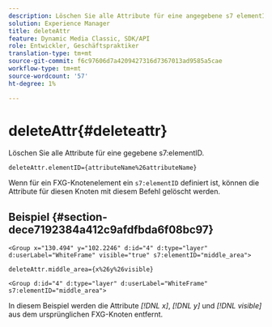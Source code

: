 ```yaml
---
description: Löschen Sie alle Attribute für eine angegebene s7 elementID.
solution: Experience Manager
title: deleteAttr
feature: Dynamic Media Classic, SDK/API
role: Entwickler, Geschäftspraktiker
translation-type: tm+mt
source-git-commit: f6c97606d7a4209427316d7367013ad9585a5cae
workflow-type: tm+mt
source-wordcount: '57'
ht-degree: 1%

---
```



# deleteAttr{#deleteattr}

Löschen Sie alle Attribute für eine gegebene s7:elementID.

`deleteAttr.elementID={attributeName%26attributeName}`

Wenn für ein FXG-Knotenelement ein `s7:elementID` definiert ist, können die Attribute für diesen Knoten mit diesem Befehl gelöscht werden.

## Beispiel {#section-dece7192384a412c9afdfbda6f08bc97}

`<Group x="130.494" y="102.2246" d:id="4" d:type="layer" d:userLabel="WhiteFrame" visible="true" s7:elementID="middle_area">`

`deleteAttr.middle_area={x%26y%26visible}`

`<Group d:id="4" d:type="layer" d:userLabel="WhiteFrame" s7:elementID="middle_area">`

In diesem Beispiel werden die Attribute *[!DNL x]*, *[!DNL y]* und *[!DNL visible]* aus dem ursprünglichen FXG-Knoten entfernt.
